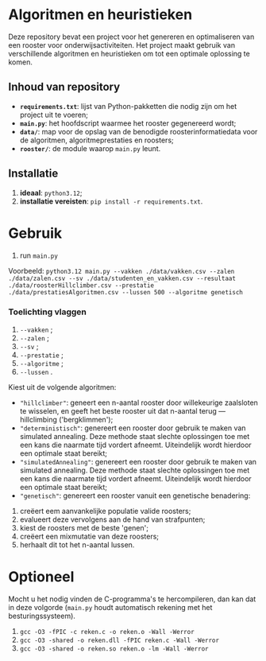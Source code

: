 # **Algoritmen en heuristieken**

Deze repository bevat een project voor het genereren en optimaliseren van een rooster voor onderwijsactiviteiten. Het project maakt gebruik van verschillende algoritmen en heuristieken om tot een optimale oplossing te komen. 

## Inhoud van repository

- **`requirements.txt`**: lijst van Python-pakketten die nodig zijn om het project uit te voeren;
- **`main.py`**: het hoofdscript waarmee het rooster gegenereerd wordt;
- **`data/`**: map voor de opslag van de benodigde roosterinformatiedata voor de algoritmen, algoritmeprestaties en roosters; 
- **`rooster/`**: de module waarop `main.py` leunt.

## Installatie

1. **ideaal**: `python3.12`;
2. **installatie vereisten**: `pip install -r requirements.txt`.

# Gebruik
1. run `main.py`

Voorbeeld: `python3.12 main.py --vakken ./data/vakken.csv --zalen ./data/zalen.csv --sv ./data/studenten_en_vakken.csv --resultaat ./data/roosterHillclimber.csv --prestatie ./data/prestatiesAlgoritmen.csv --lussen 500 --algoritme genetisch`

### Toelichting vlaggen
1. `--vakken` <pad csv-bestand vakken>;
2. `--zalen` <pad csv-bestand zalen>;
3. `--sv` <pad csv-bestand student-vakdata>;
4. `--prestatie` <pad csv-bestand student-vakdata>;
5. `--algoritme` <type algoritme>;
6. `--lussen` <het aantal lussen voor het algortime>.

Kiest uit de volgende algoritmen: 
 - `"hillclimber"`: geneert een n-aantal rooster door willekeurige zaalsloten te wisselen, en geeft het beste rooster uit dat n-aantal terug — hillclimbing ('bergklimmen');
- `"deterministisch"`: genereert een rooster door gebruik te maken van simulated annealing. Deze methode staat slechte oplossingen toe met een kans die naarmate tijd vordert afneemt. Uiteindelijk wordt hierdoor een optimale staat bereikt;
- `"simulatedAnnealing"`: genereert een rooster door gebruik te maken van simulated annealing. Deze methode staat slechte oplossingen toe met een kans die naarmate tijd vordert afneemt. Uiteindelijk wordt hierdoor een optimale staat bereikt;
- `"genetisch"`: genereert een rooster vanuit een genetische benadering:
1. creëert eem aanvankelijke populatie valide roosters;
2. evalueert deze vervolgens aan de hand van strafpunten;
3. kiest de roosters met de beste 'genen';
4. creëert een mixmutatie van deze roosters;
5. herhaalt dit tot het n-aantal lussen.

# Optioneel
Mocht u het nodig vinden de C-programma's te hercompileren, dan kan dat in deze volgorde (`main.py` houdt automatisch rekening met het besturingssysteem).
1. `gcc -O3 -fPIC -c reken.c -o reken.o -Wall -Werror`
2. `gcc -O3 -shared -o reken.dll -fPIC reken.c -Wall -Werror`
3. `gcc -O3 -shared -o reken.so reken.o -lm -Wall -Werror`

